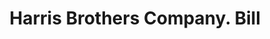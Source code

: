 ---
doi: 10.7916/D8TF18B4
date_other: '1920'
date_other_textual: '1920'
form: printed ephemera
genre:
- Invoices
name:
- Harris Brothers Company
object_in_context_url: https://biggert.cul.columbia.edu/items/view/ave_biggert_00199
subject_hierarchical_geographic:
- Chicago, Illinois, United States
subject_name:
- Harris Brothers Company
title: Harris Brothers Company. Bill
sort_title: Harris Brothers Company. Bill
call_number: ave_biggert_00199
coordinates:
- 41.83694444444445,-87.68472222222222
pid: ave_biggert_00199
identifiers: ave_biggert_00199
canvas_id: ldpd:395474
permalink: "/items/ave_biggert_00199/"
layout: iiif-image-page
---